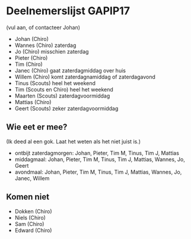 # Deelnemerslijst GAPIP17

(vul aan, of contacteer Johan)

* Johan (Chiro)
* Wannes (Chiro) zaterdag
* Jo (Chiro) misschien zaterdag
* Pieter (Chiro)
* Tim (Chiro)
* Janec (Chiro) gaat zaterdagmiddag over huis
* Willem (Chiro) komt zaterdagnamiddag of zaterdagavond
* Tinus (Scouts) heel het weekend
* Tim (Scouts en Chiro) heel het weekend
* Maarten (Scouts) zaterdagvoormiddag
* Mattias (Chiro)
* Geert (Scouts) zeker zaterdagvoormiddag

## Wie eet er mee?

(Ik deed al een gok. Laat het weten als het niet juist is.)

* ontbijt zaterdagmorgen: Johan, Pieter, Tim M, Tinus, Tim J, Mattias
* middagmaal: Johan, Pieter, Tim M, Tinus, Tim J, Mattias, Wannes, Jo, Geert
* avondmaal: Johan, Pieter, Tim M, Tinus, Tim J, Mattias, Wannes, Jo, Janec, Willem

## Komen niet

* Dokken (Chiro)
* Niels (Chiro)
* Sam (Chiro)
* Edward (Chiro)